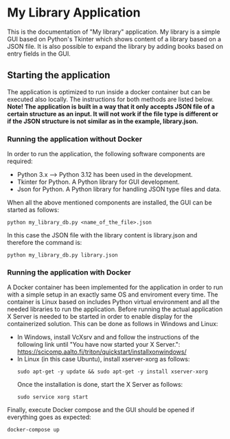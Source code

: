 # My Library Application

This is the documentation of "My library" application. My library is a simple GUI based on Python's Tkinter which shows content of a library based on a JSON file. It is also possible to expand the library by adding books based on entry fields in the GUI.

## Starting the application

The application is optimized to run inside a docker container but can be executed also locally. The instructions for both methods are listed below.
<b>Note! The application is built in a way that it only accepts JSON file of a certain structure as an input. It will not work if the file type is different or if the JSON structure is not similar as in the example, library.json.</b>

### Running the application without Docker

In order to run the application, the following software components are required: 
* Python 3.x --> Python 3.12 has been used in the development.
* Tkinter for Python. A Python library for GUI development.
* Json for Python. A Python library for handling JSON type files and data.

When all the above mentioned components are installed, the GUI can be started as follows:
```
python my_library_db.py <name_of_the_file>.json
```
In this case the JSON file with the library content is library.json and therefore the command is:
```
python my_library_db.py library.json
```
### Running the application with Docker

A Docker container has been implemented for the application in order to run with a simple setup in an exactly same OS and enviroment every time. The container is Linux based on includes Python virtual environment and all the needed libraries to run the application. Before running the actual application X Server is needed to be started in order to enable display for the containerized solution. This can be done as follows in Windows and Linux:
* In Windows, install VcXsrv and and follow the instructions of the following link until "You have now started your X Server.": https://scicomp.aalto.fi/triton/quickstart/installxonwindows/
* In Linux (in this case Ubuntu), install xserver-xorg as follows:
  ```
  sudo apt-get -y update && sudo apt-get -y install xserver-xorg
  ```
  Once the installation is done, start the X Server as follows:
  ```
  sudo service xorg start
  ```

Finally, execute Docker compose and the GUI should be opened if everything goes as expected:
```
docker-compose up
```
